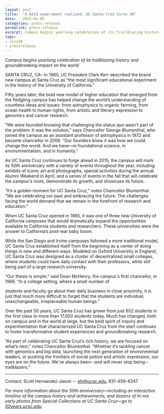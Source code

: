 ```yaml
---
layout: post
title:  "A bold experiment realized, UC Santa Cruz turns 50"
date:   2015-01-05
categories: press-release
permalink: press-release
excerpt: Campus begins yearlong celebration of its trailblazing history and groundbreaking impact on the world 
tags: 
- ucsc50
- pressrelease
---
```


*Campus begins yearlong celebration of its trailblazing history and groundbreaking impact on the world*

SANTA CRUZ, CA– In 1965, UC President Clark Kerr described the brand new campus at Santa Cruz as “the most significant educational experiment in the history of the University of California.”
 
Fifty years later, the bold new model of higher education that emerged from the fledgling campus has helped change the world’s understanding of countless ideas and issues: from astrophysics to organic farming, from ocean health to human rights, from artistic and literary expression to genomics and cancer research. 
 
“We were founded knowing that challenging the status quo wasn't part of the problem: It was the solution,” says Chancellor George Blumenthal, who joined the campus as an assistant professor of astrophysics in 1972 and became chancellor in 2006. “Our founders knew it was how we could change the world. And we have—in foundational science, in environmentalism, and in humanity.”
 
As UC Santa Cruz continues to forge ahead in 2015, the campus will mark its 50th anniversary with a variety of events throughout the year, including exhibits of iconic art and photographs, special activities during the annual Alumni Weekend in April, and a series of events in the fall that will celebrate the campus's roots, demonstrate its growth, and showcase its future.
 
“It’s a golden moment for UC Santa Cruz,” notes Chancellor Blumenthal.  “We are celebrating our past and embracing the future. The challenges facing the world demand that we remain in the forefront of research and education.”
 
When UC Santa Cruz opened in 1965, it was one of three new University of California campuses that would dramatically expand the opportunities available to California students and researchers. These universities were the answer to California’s post-war baby boom. 
 
While the San Diego and Irvine campuses followed a more traditional model, UC Santa Cruz established itself from the beginning as a center of doing things in new and different ways. Modeled on Oxford University in England, UC Santa Cruz was designed as a cluster of decentralized small colleges, where students could have daily contact with their professors, while still being part of a large research university.
 
 
“Our thesis is simple,” said Dean McHenry, the campus's first chancellor, in 1966. “In a college setting, where a small number of
 
students and faculty go about their daily business in close proximity, it is just that much more difficult to forget that the students are individual, unexchangeable, irreplaceable human beings.”
 
Over the past 50 years, UC Santa Cruz has grown from just 652 students in the first class to more than 17,000 students today. Much has changed, both on campus and in the world at large, but the bold spirit of inquiry and experimentation that characterized UC Santa Cruz from the start continues to foster transformative student experiences and groundbreaking research.
 
“As part of celebrating UC Santa Cruz’s rich history, we are focused on what’s next,” notes Chancellor Blumenthal. “Whether it’s tackling cancer with genomics and big data, launching the next generation of environmental leaders, or pushing the frontiers of social justice and artistic expression, our eyes are on the future. We’ve always been--and will never stop being--trailblazers.”

***

Contact: Scott Hernandez-Jason -- [shj@ucsc.edu](mailto:shj@ucsc.edu), 831-459-4347 

*For more information about the 50th anniversary—including an interactive timeline of the campus history and achievements, and dozens of hi-res early photos from Special Collections at UC Santa Cruz—go to [50years.ucsc.edu](http://50years.ucsc.edu).*